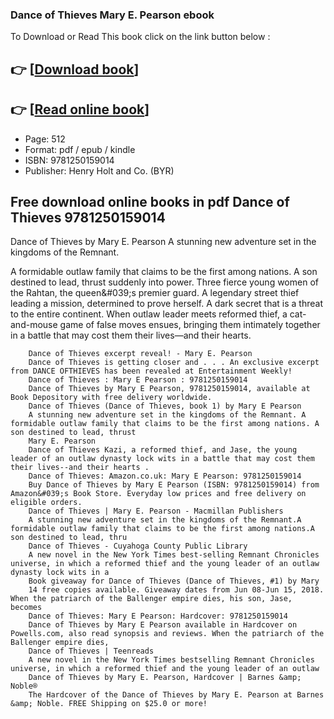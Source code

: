 ### Dance of Thieves Mary E. Pearson ebook

To Download or Read This book click on the link button below :

## 👉  [**[Download book](http://filesbooks.info/download.php?group=book&from=github.com&id=496284&lnk=1081 "Download book")**]

## 👉  [**[Read online book](http://filesbooks.info/download.php?group=book&from=github.com&id=496284&lnk=1081 "Read online book")**]


* Page: 512
* Format: pdf / epub / kindle
* ISBN: 9781250159014
* Publisher: Henry Holt and Co. (BYR)



## Free download online books in pdf Dance of Thieves 9781250159014



Dance of Thieves by Mary E. Pearson A stunning new adventure set in the kingdoms of the Remnant.

 A formidable outlaw family that claims to be the first among nations. A son destined to lead, thrust suddenly into power. Three fierce young women of the Rahtan, the queen&amp;#039;s premier guard. A legendary street thief leading a mission, determined to prove herself. A dark secret that is a threat to the entire continent. When outlaw leader meets reformed thief, a cat-and-mouse game of false moves ensues, bringing them intimately together in a battle that may cost them their lives—and their hearts.


        Dance of Thieves excerpt reveal! - Mary E. Pearson
        Dance of Thieves is getting closer and . . . An exclusive excerpt from DANCE OFTHIEVES has been revealed at Entertainment Weekly!
        Dance of Thieves : Mary E Pearson : 9781250159014
        Dance of Thieves by Mary E Pearson, 9781250159014, available at Book Depository with free delivery worldwide.
        Dance of Thieves (Dance of Thieves, book 1) by Mary E Pearson
        A stunning new adventure set in the kingdoms of the Remnant. A formidable outlaw family that claims to be the first among nations. A son destined to lead, thrust 
        Mary E. Pearson
        ﻿Dance of Thieves﻿ Kazi, a reformed thief, and Jase, the young leader of an outlaw dynasty lock wits in a battle that may cost them their lives--and their hearts .
        Dance of Thieves: Amazon.co.uk: Mary E Pearson: 9781250159014
        Buy Dance of Thieves by Mary E Pearson (ISBN: 9781250159014) from Amazon&#039;s Book Store. Everyday low prices and free delivery on eligible orders.
        Dance of Thieves | Mary E. Pearson - Macmillan Publishers
        A stunning new adventure set in the kingdoms of the Remnant.A formidable outlaw family that claims to be the first among nations.A son destined to lead, thru
        Dance of Thieves - Cuyahoga County Public Library
        A new novel in the New York Times best-selling Remnant Chronicles universe, in which a reformed thief and the young leader of an outlaw dynasty lock wits in a 
        Book giveaway for Dance of Thieves (Dance of Thieves, #1) by Mary
        14 free copies available. Giveaway dates from Jun 08-Jun 15, 2018. When the patriarch of the Ballenger empire dies, his son, Jase, becomes 
        Dance of Thieves: Mary E Pearson: Hardcover: 9781250159014
        Dance of Thieves by Mary E Pearson available in Hardcover on Powells.com, also read synopsis and reviews. When the patriarch of the Ballenger empire dies,  
        Dance of Thieves | Teenreads
        A new novel in the New York Times bestselling Remnant Chronicles universe, in which a reformed thief and the young leader of an outlaw 
        Dance of Thieves by Mary E. Pearson, Hardcover | Barnes &amp; Noble®
        The Hardcover of the Dance of Thieves by Mary E. Pearson at Barnes &amp; Noble. FREE Shipping on $25.0 or more!
    




